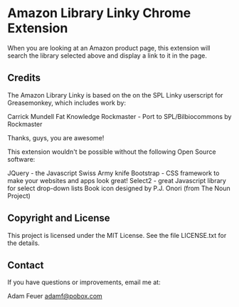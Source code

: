 Amazon Library Linky Chrome Extension
=================

When you are looking at an Amazon product page, this extension will search the library selected above and display a link to it in the page.

Credits
-------

The Amazon Library Linky is based on the on the SPL Linky userscript for Greasemonkey, which includes work by:

Carrick Mundell
Fat Knowledge
Rockmaster - Port to SPL/Bilbiocommons by Rockmaster

Thanks, guys, you are awesome!

This extension wouldn't be possible without the following Open Source software:

JQuery - the Javascript Swiss Army knife
Bootstrap - CSS framework to make your websites and apps look great!
Select2 - great Javascript library for select drop-down lists
Book icon designed by P.J. Onori (from The Noun Project)


Copyright and License
---------------------

This project is licensed under the MIT License. See the file LICENSE.txt for the details.


Contact
-------

If you have questions or improvements, email me at:

Adam Feuer <adamf@pobox.com>


